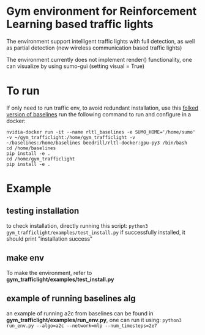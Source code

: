 # Gym environment for Reinforcement Learning based traffic lights
The environment support intelligent traffic lights with full detection, as well as
partial detection (new wireless communication based traffic lights)

The environment currently does not implement render() functionality, one can visualize by using sumo-gui (setting visual = True)

# To run
If only need to run traffic env, to avoid redundant installation, use this [folked version of baselines](https://github.com/beedrill/baselines)
run the following command to run and configure in a docker:
```
nvidia-docker run -it --name rltl_baselines -e SUMO_HOME='/home/sumo' -v ~/gym_trafficlight:/home/gym_trafficlight -v ~/baselines:/home/baselines beedrill/rltl-docker:gpu-py3 /bin/bash
cd /home/baselines
pip install -e .
cd /home/gym_trafficlight
pip install -e .
```

# Example
## testing installation
to check installation, directly running this script: `python3 gym_trafficlight/examples/test_install.py` if successfully installed, it should print "installation success"

## make env
To make the environment, refer to __gym_trafficlight/examples/test_install.py__

## example of running baselines alg
an example of running a2c from baselines can be found in __gym_trafficlight/examples/run_env.py__, one can run it using:
`python3 run_env.py --algo=a2c --network=mlp --num_timesteps=2e7`
